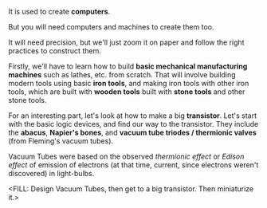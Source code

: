 It is used to create **computers**.

But you will need computers and machines to create them too.

It will need precision, but we'll just zoom it on paper and follow the right practices to construct them.

Firstly, we'll have to learn how to build **basic mechanical manufacturing machines** such as lathes, etc. from scratch. That will involve building modern tools using basic **iron tools**, and making iron tools with other iron tools, which are built with **wooden tools** built with **stone tools** and other stone tools.

For an interesting part, let's look at how to make a big **transistor**. Let's start with the basic logic devices, and find our way to the transistor. They include the **abacus**, **Napier's bones**, and **vacuum tube triodes / thermionic valves** (from Fleming's vacuum tubes).

Vacuum Tubes were based on the observed *thermionic effect* or *Edison effect* of emission of electrons (at that time, current, since electrons weren't discovered) in light-bulbs.

\<FILL: Design Vacuum Tubes, then get to a big transistor. Then miniaturize it.\>